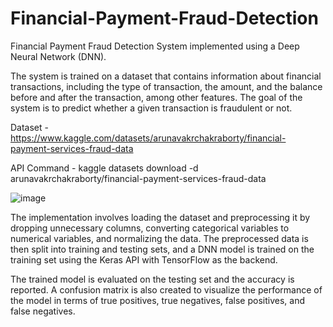 # Financial-Payment-Fraud-Detection
Financial Payment Fraud Detection System implemented using a Deep Neural Network (DNN).

The system is trained on a dataset that contains information about financial transactions, including the type of transaction, the amount, and the balance before and after the transaction, among other features. The goal of the system is to predict whether a given transaction is fraudulent or not.


Dataset - https://www.kaggle.com/datasets/arunavakrchakraborty/financial-payment-services-fraud-data

API Command - kaggle datasets download -d arunavakrchakraborty/financial-payment-services-fraud-data

![image](https://user-images.githubusercontent.com/58546519/233363477-b9254137-b23f-4818-8f95-843dfbb65f80.png)



The implementation involves loading the dataset and preprocessing it by dropping unnecessary columns, converting categorical variables to numerical variables, and normalizing the data. The preprocessed data is then split into training and testing sets, and a DNN model is trained on the training set using the Keras API with TensorFlow as the backend.


The trained model is evaluated on the testing set and the accuracy is reported. A confusion matrix is also created to visualize the performance of the model in terms of true positives, true negatives, false positives, and false negatives.
